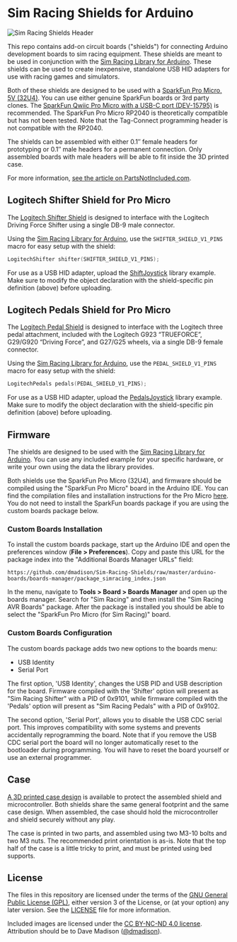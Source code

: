 # Sim Racing Shields for Arduino

![Sim Racing Shields Header](../master/images/Sim-Racing-Shields_Header.jpg)

This repo contains add-on circuit boards ("shields") for connecting Arduino development boards to sim racing equipment. These shields are meant to be used in conjunction with the [Sim Racing Library for Arduino](https://github.com/dmadison/Sim-Racing-Arduino). These shields can be used to create inexpensive, standalone USB HID adapters for use with racing games and simulators.

Both of these shields are designed to be used with a [SparkFun Pro Micro, 5V (32U4)](https://github.com/sparkfun/Pro_Micro). You can use either genuine SparkFun boards or 3rd party clones. The [SparkFun Qwiic Pro Micro with a USB-C port (DEV-15795)](https://www.sparkfun.com/products/15795) is recommended. The SparkFun Pro Micro RP2040 is theoretically compatible but has not been tested. Note that the Tag-Connect programming header is not compatible with the RP2040.

The shields can be assembled with either 0.1″ female headers for prototyping or 0.1″ male headers for a permanent connection. Only assembled boards with male headers will be able to fit inside the 3D printed case.

For more information, [see the article on PartsNotIncluded.com](https://www.partsnotincluded.com/sim-racing-shields-for-arduino/).

## Logitech Shifter Shield for Pro Micro

The [Logitech Shifter Shield](pcbs/Logitech_Shifter_Shield_Pro_Micro) is designed to interface with the Logitech Driving Force Shifter using a single DB-9 male connector.

Using the [Sim Racing Library for Arduino](https://github.com/dmadison/Sim-Racing-Arduino),
use the `SHIFTER_SHIELD_V1_PINS` macro for easy setup with the shield:

```cpp
LogitechShifter shifter(SHIFTER_SHIELD_V1_PINS);
```

For use as a USB HID adapter, upload the [ShiftJoystick](https://github.com/dmadison/Sim-Racing-Arduino/blob/master/examples/Shifter/ShiftJoystick/ShiftJoystick.ino) library example. Make sure to modify the object declaration with the shield-specific pin definition (above) before uploading.

## Logitech Pedals Shield for Pro Micro

The [Logitech Pedal Shield](pcbs/Logitech_Pedal_Shield_Pro_Micro) is designed to interface with the Logitech three pedal attachment, included with the Logitech G923 “TRUEFORCE”, G29/G920 “Driving Force”, and G27/G25 wheels, via a single DB-9 female connector.

Using the [Sim Racing Library for Arduino](https://github.com/dmadison/Sim-Racing-Arduino),
use the `PEDAL_SHIELD_V1_PINS` macro for easy setup with the shield:

```cpp
LogitechPedals pedals(PEDAL_SHIELD_V1_PINS);
```

For use as a USB HID adapter, upload the [PedalsJoystick](https://github.com/dmadison/Sim-Racing-Arduino/blob/master/examples/Pedals/PedalsJoystick/PedalsJoystick.ino) library example. Make sure to modify the object declaration with the shield-specific pin definition (above) before uploading.

## Firmware

The shields are designed to be used with the [Sim Racing Library for Arduino](https://github.com/dmadison/Sim-Racing-Arduino). You can use any included example for your specific hardware, or write your own using the data the library provides.

Both shields use the SparkFun Pro Micro (32U4), and firmware should be compiled using the "SparkFun Pro Micro" board in the Arduino IDE. You can find the compilation files and installation instructions for the Pro Micro [here](https://github.com/sparkfun/Arduino_Boards). You do not need to install the SparkFun boards package if you are using the custom boards package below.

### Custom Boards Installation

To install the custom boards package, start up the Arduino IDE and open the preferences window (**File > Preferences**). Copy and paste this URL for the package index into the "Additional Boards Manager URLs" field:

```
https://github.com/dmadison/Sim-Racing-Shields/raw/master/arduino-boards/boards-manager/package_simracing_index.json
```

In the menu, navigate to **Tools > Board > Boards Manager** and open up the boards manager. Search for "Sim Racing" and then install the "Sim Racing AVR Boards" package. After the package is installed you should be able to select the "SparkFun Pro Micro (for Sim Racing)" board.

### Custom Boards Configuration

The custom boards package adds two new options to the boards menu:

* USB Identity
* Serial Port

The first option, 'USB Identity', changes the USB PID and USB description for the board. Firmware compiled with the 'Shifter' option will present as "Sim Racing Shifter" with a PID of 0x9101, while firmware compiled with the 'Pedals' option will present as "Sim Racing Pedals" with a PID of 0x9102.

The second option, 'Serial Port', allows you to disable the USB CDC serial port. This improves compatibility with some systems and prevents accidentally reprogramming the board. Note that if you remove the USB CDC serial port the board will no longer automatically reset to the bootloader during programming. You will have to reset the board yourself or use an external programmer.

## Case

[A 3D printed case design](cad) is available to protect the assembled shield and microcontroller. Both shields share the same general footprint and the same case design. When assembled, the case should hold the microcontroller and shield securely without any play.

The case is printed in two parts, and assembled using two M3-10 bolts and two M3 nuts. The recommended print orientation is as-is. Note that the top half of the case is a little tricky to print, and must be printed using bed supports.

## License

The files in this repository are licensed under the terms of the [GNU General Public License (GPL)](https://www.gnu.org/licenses/gpl-3.0.html), either version 3 of the License, or (at your option) any later version. See the [LICENSE](LICENSE) file for more information.

Included images are licensed under the [CC BY-NC-ND 4.0 license](https://creativecommons.org/licenses/by-nc-nd/4.0/). Attribution should be to Dave Madison ([@dmadison](https://github.com/dmadison)).
